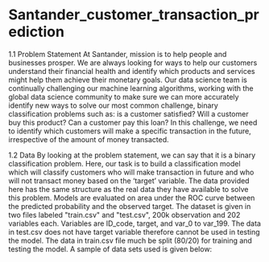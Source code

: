 # Santander_customer_transaction_prediction
1.1    Problem Statement
At Santander, mission is to help people and businesses prosper. We are always looking for ways to help our customers understand their financial health and identify which products and services might help them achieve their monetary goals. Our data science team is continually challenging our machine learning algorithms, working with the global data science community to make sure we can more accurately identify new ways to solve our most common challenge, binary classification problems such as: is a customer satisfied? Will a customer buy this product? Can a customer pay this loan? In this challenge, we need to identify which customers will make a specific transaction in the future, irrespective of the amount of money transacted.

1.2    Data
By looking at the problem statement, we can say that it is a binary classification problem. Here, our task is to build a classification model which will classify customers who will make transaction in future and who will not transact money based on the ‘target’ variable. 
The data provided here has the same structure as the real data they have available to solve this problem. Models are evaluated on area under the ROC curve between the predicted probability and the observed target. The dataset is given in two files labeled "train.csv" and "test.csv", 200k observation and 202 variables each. Variables are ID_code, target, and var_0 to var_199. The data in test.csv does not have target variable therefore cannot be used in testing the model. The data in train.csv file much be split (80/20) for training and testing the model. A sample of data sets used is given below:
